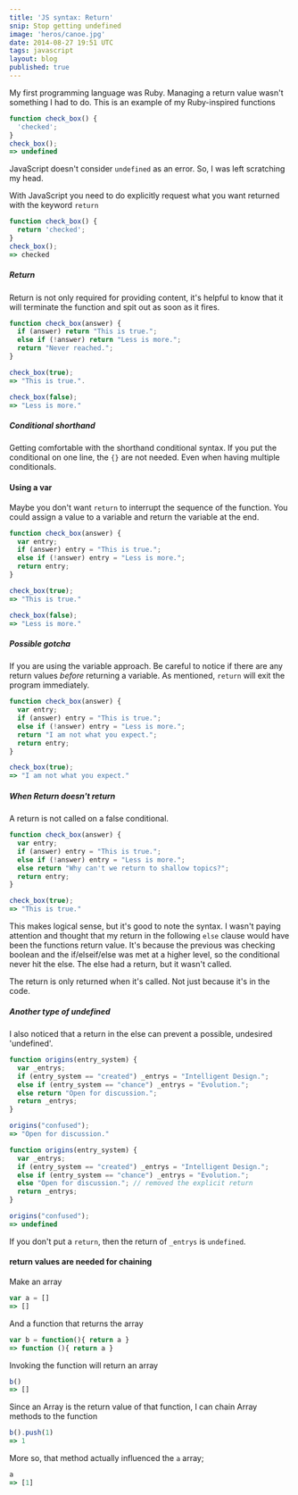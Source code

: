 ```yaml
---
title: 'JS syntax: Return'
snip: Stop getting undefined
image: 'heros/canoe.jpg'
date: 2014-08-27 19:51 UTC
tags: javascript
layout: blog
published: true
---
```


My first programming language was Ruby. Managing a return value wasn't something I had to do. This is an example of my Ruby-inspired functions

~~~javascript
function check_box() {
  'checked';
}
check_box();
=> undefined
~~~

JavaScript doesn't consider `undefined` as an error. So, I was left scratching my head. 

With JavaScript you need to do explicitly request what you want returned with the keyword `return`

~~~javascript
function check_box() {
  return 'checked';
}
check_box();
=> checked
~~~

##### Return
Return is not only required for providing content, it's helpful to know that it will terminate the function and spit out as soon as it fires. 

~~~javascript
function check_box(answer) {
  if (answer) return "This is true.";
  else if (!answer) return "Less is more.";
  return "Never reached.";
}

check_box(true);
=> "This is true.".

check_box(false);
=> "Less is more."
~~~

##### Conditional shorthand

Getting comfortable with the shorthand conditional syntax. If you put the conditional on one line, the `{}` are not needed. 
Even when having multiple conditionals. 


#### Using a var
Maybe you don't want `return` to interrupt the sequence of the function. You could assign a value to a variable and return the variable at the end.

~~~javascript
function check_box(answer) {
  var entry;
  if (answer) entry = "This is true.";
  else if (!answer) entry = "Less is more.";
  return entry;
}

check_box(true);
=> "This is true."

check_box(false);
=> "Less is more."
~~~

##### Possible gotcha

If you are using the variable approach. Be careful to notice if there are any return values _before_ returning a variable. As mentioned, `return` will exit the program immediately.

~~~javascript
function check_box(answer) {
  var entry;
  if (answer) entry = "This is true.";
  else if (!answer) entry = "Less is more.";
  return "I am not what you expect.";
  return entry;
}

check_box(true);
=> "I am not what you expect."
~~~

##### When Return doesn't return 

A return is not called on a false conditional.

~~~javascript
function check_box(answer) {
  var entry;
  if (answer) entry = "This is true.";
  else if (!answer) entry = "Less is more.";
  else return "Why can't we return to shallow topics?";
  return entry;
}

check_box(true);
=> "This is true."
~~~

This makes logical sense, but it's good to note the syntax. I wasn't paying attention and thought that my return in the following `else` clause would have been the functions return value. It's because the previous was checking boolean and the if/elseif/else was met at a higher level, so the conditional never hit the else. The else had a return, but it wasn't called.

The return is only returned when it's called. Not just because it's in the code.

##### Another type of undefined

I also noticed that a return in the else can prevent a possible, undesired 'undefined'.

~~~javascript
function origins(entry_system) {
  var _entrys;
  if (entry_system == "created") _entrys = "Intelligent Design.";
  else if (entry_system == "chance") _entrys = "Evolution.";
  else return "Open for discussion.";
  return _entrys;
}

origins("confused");
=> "Open for discussion."

function origins(entry_system) {
  var _entrys;
  if (entry_system == "created") _entrys = "Intelligent Design.";
  else if (entry_system == "chance") _entrys = "Evolution.";
  else "Open for discussion."; // removed the explicit return
  return _entrys;
}

origins("confused");
=> undefined
~~~
If you don't put a `return`, then the return of `_entrys` is `undefined`.


#### return values are needed for chaining

Make an array

~~~javascript
var a = []
=> []
~~~

And a function that returns the array

~~~javascript
var b = function(){ return a }
=> function (){ return a }
~~~

Invoking the function will return an array

~~~javascript
b()
=> []
~~~

Since an Array is the return value of that function, I can chain Array methods to the function

~~~javascript
b().push(1)
=> 1
~~~

More so, that method actually influenced the `a` array;

~~~javascript
a
=> [1]
~~~
